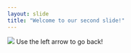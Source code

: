 ```yaml
---
layout: slide
title: "Welcome to our second slide!"
---
```

<img src="http://placekitten.com/300/150">
Use the left arrow to go back!
